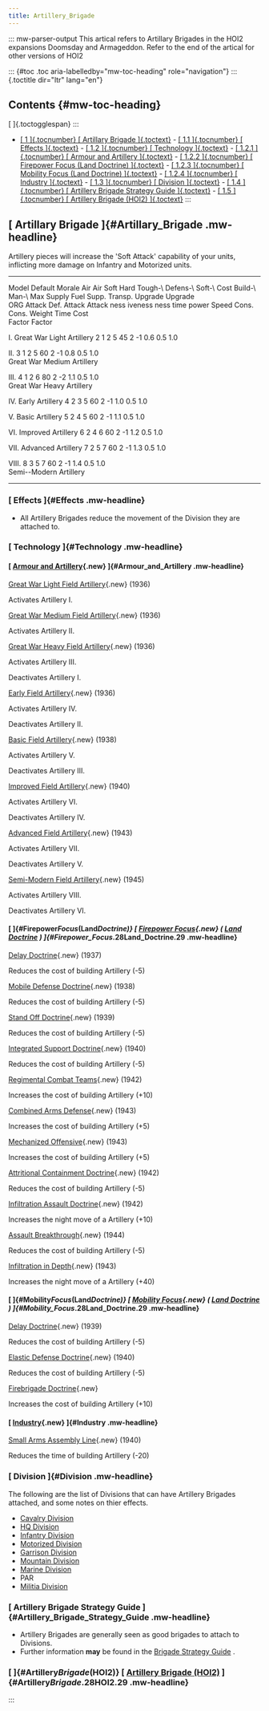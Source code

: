 ```yaml
---
title: Artillery_Brigade
---
```


::: mw-parser-output
This artical refers to Artillary Brigades in the HOI2 expansions
Doomsday and Armageddon. Refer to the end of the artical for other
versions of HOI2

::: {#toc .toc aria-labelledby="mw-toc-heading" role="navigation"}
::: {.toctitle dir="ltr" lang="en"}

## Contents {#mw-toc-heading}

[ ]{.toctogglespan}
:::

- [[ 1 ]{.tocnumber} [ Artillary Brigade
  ]{.toctext}](#Artillary_Brigade) - [[ 1.1 ]{.tocnumber} [ Effects ]{.toctext}](#Effects) - [[ 1.2 ]{.tocnumber} [ Technology ]{.toctext}](#Technology) - [[ 1.2.1 ]{.tocnumber} [ Armour and Artillery
  ]{.toctext}](#Armour_and_Artillery) - [[ 1.2.2 ]{.tocnumber} [ Firepower Focus (Land Doctrine)
  ]{.toctext}](#Firepower_Focus_.28Land_Doctrine.29) - [[ 1.2.3 ]{.tocnumber} [ Mobility Focus (Land Doctrine)
  ]{.toctext}](#Mobility_Focus_.28Land_Doctrine.29) - [[ 1.2.4 ]{.tocnumber} [ Industry ]{.toctext}](#Industry) - [[ 1.3 ]{.tocnumber} [ Division ]{.toctext}](#Division) - [[ 1.4 ]{.tocnumber} [ Artillery Brigade Strategy Guide
  ]{.toctext}](#Artillery_Brigade_Strategy_Guide) - [[ 1.5 ]{.tocnumber} [ Artillery Brigade (HOI2)
  ]{.toctext}](#Artillery_Brigade_.28HOI2.29)
  :::

## [ Artillary Brigade ]{#Artillary_Brigade .mw-headline}

Artillery pieces will increase the \'Soft Attack\' capability of your
units, inflicting more damage on Infantry and Motorized units.

---

Model Default Morale Air Air Soft Hard Tough-\ Defens-\ Soft-\ Cost Build-\ Man-\ Max Supply Fuel Supp. Transp. Upgrade Upgrade  
 ORG Attack Def. Attack Attack ness iveness ness time power Speed Cons. Cons. Weight Time Cost  
 Factor Factor

I. Great War Light Artillery 2 1 2 5 45 2 -1 0.6 0.5 1.0

II\. 3 1 2 5 60 2 -1 0.8 0.5 1.0  
 Great War Medium Artillery

III\. 4 1 2 6 80 2 -2 1.1 0.5 1.0  
 Great War Heavy Artillery

IV\. Early Artillery 4 2 3 5 60 2 -1 1.0 0.5 1.0

V. Basic Artillery 5 2 4 5 60 2 -1 1.1 0.5 1.0

VI\. Improved Artillery 6 2 4 6 60 2 -1 1.2 0.5 1.0

VII\. Advanced Artillery 7 2 5 7 60 2 -1 1.3 0.5 1.0

VIII\. 8 3 5 7 60 2 -1 1.4 0.5 1.0  
 Semi--Modern Artillery

---

### [ Effects ]{#Effects .mw-headline}

- All Artillery Brigades reduce the movement of the Division they are
  attached to.

### [ Technology ]{#Technology .mw-headline}

#### [ [Armour and Artillery](/wiki/index.php?title=Armour_and_Artillery&action=edit&redlink=1 "Armour and Artillery (page does not exist)"){.new} ]{#Armour_and_Artillery .mw-headline}

[Great War Light Field
Artillery](/wiki/index.php?title=Great_War_Light_Field_Artillery&action=edit&redlink=1 "Great War Light Field Artillery (page does not exist)"){.new}
(1936)

Activates Artillery I.

[Great War Medium Field
Artillery](/wiki/index.php?title=Great_War_Medium_Field_Artillery&action=edit&redlink=1 "Great War Medium Field Artillery (page does not exist)"){.new}
(1936)

Activates Artillery II.

[Great War Heavy Field
Artillery](/wiki/index.php?title=Great_War_Heavy_Field_Artillery&action=edit&redlink=1 "Great War Heavy Field Artillery (page does not exist)"){.new}
(1936)

Activates Artillery III.

Deactivates Artillery I.

[Early Field
Artillery](/wiki/index.php?title=Early_Field_Artillery&action=edit&redlink=1 "Early Field Artillery (page does not exist)"){.new}
(1936)

Activates Artillery IV.

Deactivates Artillery II.

[Basic Field
Artillery](/wiki/index.php?title=Basic_Field_Artillery&action=edit&redlink=1 "Basic Field Artillery (page does not exist)"){.new}
(1938)

Activates Artillery V.

Deactivates Artillery III.

[Improved Field
Artillery](/wiki/index.php?title=Improved_Field_Artillery&action=edit&redlink=1 "Improved Field Artillery (page does not exist)"){.new}
(1940)

Activates Artillery VI.

Deactivates Artillery IV.

[Advanced Field
Artillery](/wiki/index.php?title=Advanced_Field_Artillery&action=edit&redlink=1 "Advanced Field Artillery (page does not exist)"){.new}
(1943)

Activates Artillery VII.

Deactivates Artillery V.

[Semi-Modern Field
Artillery](/wiki/index.php?title=Semi-Modern_Field_Artillery&action=edit&redlink=1 "Semi-Modern Field Artillery (page does not exist)"){.new}
(1945)

Activates Artillery VIII.

Deactivates Artillery VI.

#### [ ]{#Firepower*Focus*(Land*Doctrine)} [ [Firepower Focus](/wiki/index.php?title=Firepower_Focus&action=edit&redlink=1 "Firepower Focus (page does not exist)"){.new} ( [Land Doctrine](/wiki/Land_Doctrine "Land Doctrine") ) ]{#Firepower_Focus*.28Land_Doctrine.29 .mw-headline}

[Delay
Doctrine](/wiki/index.php?title=Delay_Doctrine&action=edit&redlink=1 "Delay Doctrine (page does not exist)"){.new}
(1937)

Reduces the cost of building Artillery (-5)

[Mobile Defense
Doctrine](/wiki/index.php?title=Mobile_Defense_Doctrine&action=edit&redlink=1 "Mobile Defense Doctrine (page does not exist)"){.new}
(1938)

Reduces the cost of building Artillery (-5)

[Stand Off
Doctrine](/wiki/index.php?title=Stand_Off_Doctrine&action=edit&redlink=1 "Stand Off Doctrine (page does not exist)"){.new}
(1939)

Reduces the cost of building Artillery (-5)

[Integrated Support
Doctrine](/wiki/index.php?title=Integrated_Support_Doctrine&action=edit&redlink=1 "Integrated Support Doctrine (page does not exist)"){.new}
(1940)

Reduces the cost of building Artillery (-5)

[Regimental Combat
Teams](/wiki/index.php?title=Regimental_Combat_Teams&action=edit&redlink=1 "Regimental Combat Teams (page does not exist)"){.new}
(1942)

Increases the cost of building Artillery (+10)

[Combined Arms
Defense](/wiki/index.php?title=Combined_Arms_Defense&action=edit&redlink=1 "Combined Arms Defense (page does not exist)"){.new}
(1943)

Increases the cost of building Artillery (+5)

[Mechanized
Offensive](/wiki/index.php?title=Mechanized_Offensive&action=edit&redlink=1 "Mechanized Offensive (page does not exist)"){.new}
(1943)

Increases the cost of building Artillery (+5)

[Attritional Containment
Doctrine](/wiki/index.php?title=Attritional_Containment_Doctrine&action=edit&redlink=1 "Attritional Containment Doctrine (page does not exist)"){.new}
(1942)

Reduces the cost of building Artillery (-5)

[Infiltration Assault
Doctrine](/wiki/index.php?title=Infiltration_Assault_Doctrine&action=edit&redlink=1 "Infiltration Assault Doctrine (page does not exist)"){.new}
(1942)

Increases the night move of a Artillery (+10)

[Assault
Breakthrough](/wiki/index.php?title=Assault_Breakthrough&action=edit&redlink=1 "Assault Breakthrough (page does not exist)"){.new}
(1944)

Reduces the cost of building Artillery (-5)

[Infiltration in
Depth](/wiki/index.php?title=Infiltration_in_Depth&action=edit&redlink=1 "Infiltration in Depth (page does not exist)"){.new}
(1943)

Increases the night move of a Artillery (+40)

#### [ ]{#Mobility*Focus*(Land*Doctrine)} [ [Mobility Focus](/wiki/index.php?title=Mobility_Focus&action=edit&redlink=1 "Mobility Focus (page does not exist)"){.new} ( [Land Doctrine](/wiki/Land_Doctrine "Land Doctrine") ) ]{#Mobility_Focus*.28Land_Doctrine.29 .mw-headline}

[Delay
Doctrine](/wiki/index.php?title=Delay_Doctrine&action=edit&redlink=1 "Delay Doctrine (page does not exist)"){.new}
(1939)

Reduces the cost of building Artillery (-5)

[Elastic Defense
Doctrine](/wiki/index.php?title=Elastic_Defense_Doctrine&action=edit&redlink=1 "Elastic Defense Doctrine (page does not exist)"){.new}
(1940)

Reduces the cost of building Artillery (-5)

[Firebrigade
Doctrine](/wiki/index.php?title=Firebrigade_Doctrine&action=edit&redlink=1 "Firebrigade Doctrine (page does not exist)"){.new}

Increases the cost of building Artillery (+10)

#### [ [Industry](/wiki/index.php?title=Industry&action=edit&redlink=1 "Industry (page does not exist)"){.new} ]{#Industry .mw-headline}

[Small Arms Assembly
Line](/wiki/index.php?title=Small_Arms_Assembly_Line&action=edit&redlink=1 "Small Arms Assembly Line (page does not exist)"){.new}
(1940)

Reduces the time of building Artillery (-20)

### [ Division ]{#Division .mw-headline}

The following are the list of Divisions that can have Artillery Brigades
attached, and some notes on thier effects.

- [Cavalry Division](/wiki/Cavalry_Division "Cavalry Division")
- [HQ Division](/wiki/HQ_Division "HQ Division")
- [Infantry Division](/wiki/Infantry_Division "Infantry Division")
- [Motorized Division](/wiki/Motorized_Division "Motorized Division")
- [Garrison Division](/wiki/Garrison_Division "Garrison Division")
- [Mountain Division](/wiki/Mountain_Division "Mountain Division")
- [Marine Division](/wiki/Marine_Division "Marine Division")
- PAR
- [Militia Division](/wiki/Militia_Division "Militia Division")

### [ Artillery Brigade Strategy Guide ]{#Artillery_Brigade_Strategy_Guide .mw-headline}

- Artillery Brigades are generally seen as good brigades to attach to
  Divisions.
- Further information **may** be found in the [Brigade Strategy
  Guide](/wiki/Brigade_Strategy_Guide "Brigade Strategy Guide") .

### [ ]{#Artillery*Brigade*(HOI2)} [ [Artillery Brigade (HOI2)](</wiki/Artillery_Brigade_(HOI2)> "Artillery Brigade (HOI2)") ]{#Artillery*Brigade*.28HOI2.29 .mw-headline}

:::

